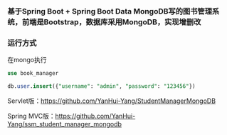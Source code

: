 ### 基于Spring Boot + Spring Boot Data MongoDB写的图书管理系统，前端是Bootstrap，数据库采用MongoDB，实现增删改



### 运行方式

在mongo执行

```sql
use book_manager

db.user.insert({"username": "admin", "password": "123456"})
```



Servlet版：https://github.com/YanHui-Yang/StudentManagerMongoDB

Spring MVC版：https://github.com/YanHui-Yang/ssm_student_manager_mongodb